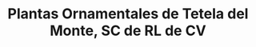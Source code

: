 ---
title: "Plantas Ornamentales de Tetela del Monte, SC de RL de CV"
url: /cuernavaca/plantas-ornamentales-de-tetela-del-monte-sc-de-rl-de-cv/
shop: Garten-Center
---